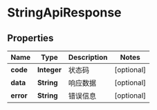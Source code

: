 

# StringApiResponse


## Properties

| Name | Type | Description | Notes |
|------------ | ------------- | ------------- | -------------|
|**code** | **Integer** | 状态码 |  [optional] |
|**data** | **String** | 响应数据 |  [optional] |
|**error** | **String** | 错误信息 |  [optional] |



